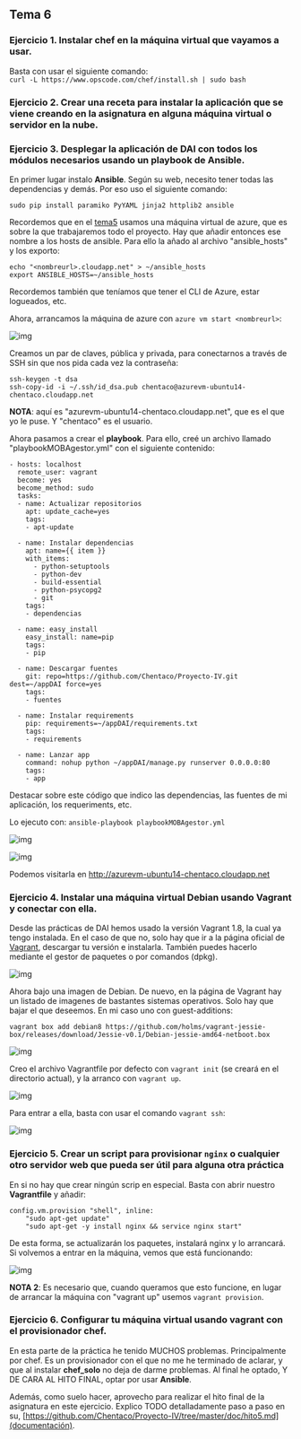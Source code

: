 ## Tema 6

### Ejercicio 1. Instalar chef en la máquina virtual que vayamos a usar.
Basta con usar el siguiente comando:  
```curl -L https://www.opscode.com/chef/install.sh | sudo bash```  

### Ejercicio 2. Crear una receta para instalar la aplicación que se viene creando en la asignatura en alguna máquina virtual o servidor en la nube.



### Ejercicio 3. Desplegar la aplicación de DAI con todos los módulos necesarios usando un playbook de Ansible.

En primer lugar instalo **Ansible**. Según su web, necesito tener todas las dependencias y demás. Por eso uso el siguiente comando:  

```sudo pip install paramiko PyYAML jinja2 httplib2 ansible```  

Recordemos que en el [tema5](https://github.com/Chentaco/EjerciciosIV/blob/master/tema5.md) usamos una máquina virtual de azure, que es sobre la que trabajaremos todo el proyecto. Hay que añadir entonces ese nombre a los hosts de ansible. Para ello la añado al archivo "ansible_hosts" y los exporto:  

```
echo "<nombreurl>.cloudapp.net" > ~/ansible_hosts  
export ANSIBLE_HOSTS=~/ansible_hosts
```  

Recordemos también que teníamos que tener el CLI de Azure, estar logueados, etc.  

Ahora, arrancamos la máquina de azure con ```azure vm start <nombreurl>```:  

![img](capturas/t6e3-1.PNG)  

Creamos un par de claves, pública y privada, para conectarnos a través de SSH sin que nos pida cada vez la contraseña:  

```
ssh-keygen -t dsa 
ssh-copy-id -i ~/.ssh/id_dsa.pub chentaco@azurevm-ubuntu14-chentaco.cloudapp.net
```  

**NOTA**: <nombreurl> aquí es "azurevm-ubuntu14-chentaco.cloudapp.net", que es el que yo le puse. Y "chentaco" es el usuario.  

Ahora pasamos a crear el **playbook**. Para ello, creé un archivo llamado "playbookMOBAgestor.yml" con el siguiente contenido:  

```
- hosts: localhost
  remote_user: vagrant
  become: yes
  become_method: sudo
  tasks:
  - name: Actualizar repositorios
    apt: update_cache=yes
    tags: 
    - apt-update
        
  - name: Instalar dependencias
    apt: name={{ item }}
    with_items:
      - python-setuptools
      - python-dev
      - build-essential
      - python-psycopg2
      - git
    tags:
    - dependencias
    
  - name: easy_install
    easy_install: name=pip
    tags:
    - pip
    
  - name: Descargar fuentes
    git: repo=https://github.com/Chentaco/Proyecto-IV.git dest=~/appDAI force=yes
    tags:
    - fuentes
    
  - name: Instalar requirements
    pip: requirements=~/appDAI/requirements.txt
    tags:
    - requirements  

  - name: Lanzar app
    command: nohup python ~/appDAI/manage.py runserver 0.0.0.0:80
    tags:
    - app
```  

Destacar sobre este código que indico las dependencias, las fuentes de mi aplicación, los requeriments, etc.  

Lo ejecuto con: ```ansible-playbook playbookMOBAgestor.yml```  

![img](capturas/t6e3-2.PNG)  

![img](capturas/t6e3-3.PNG)  

Podemos visitarla en http://azurevm-ubuntu14-chentaco.cloudapp.net  

  
### Ejercicio 4. Instalar una máquina virtual Debian usando Vagrant y conectar con ella. 

Desde las prácticas de DAI hemos usado la versión Vagrant 1.8, la cual ya tengo instalada. En el caso de que no, solo hay que ir a la página oficial de [Vagrant](https://www.vagrantup.com/downloads.html), descargar tu versión e instalarla. También puedes hacerlo mediante el gestor de paquetes o por comandos (dpkg).  

![img](capturas/t6e4-1.PNG)  

Ahora bajo una imagen de Debian. De nuevo, en la página de Vagrant hay un listado de imagenes de bastantes sistemas operativos. Solo hay que bajar el que deseemos. En mi caso uno con guest-additions:  

```
vagrant box add debian8 https://github.com/holms/vagrant-jessie-box/releases/download/Jessie-v0.1/Debian-jessie-amd64-netboot.box
```  

![img](capturas/t6e4-2.PNG)  

Creo el archivo Vagrantfile por defecto con ```vagrant init``` (se creará en el directorio actual), y la arranco con ```vagrant up```.  

![img](capturas/t6e4-3.PNG)  

Para entrar a ella, basta con usar el comando ```vagrant ssh```:  

![img](capturas/t6e4-4.PNG)  

  
### Ejercicio 5. Crear un script para provisionar `nginx` o cualquier otro servidor web que pueda ser útil para alguna otra práctica

En si no hay que crear ningún scrip en especial. Basta con abrir nuestro **Vagrantfile** y añadir:  

```
config.vm.provision "shell", inline: 
	"sudo apt-get update"
	"sudo apt-get -y install nginx && service nginx start"
```  

De esta forma, se actualizarán los paquetes, instalará nginx y lo arrancará. Si volvemos a entrar en la máquina, vemos que está funcionando:  

![img](capturas/t6e5-1.PNG)  

**NOTA 2**: Es necesario que, cuando queramos que esto funcione, en lugar de arrancar la máquina con "vagrant up" usemos ```vagrant provision```.  



### Ejercicio 6. Configurar tu máquina virtual usando vagrant con el provisionador chef.

En esta parte de la práctica he tenido MUCHOS problemas. Principalmente por chef. Es un provisionador con el que no me he terminado de aclarar, y que al instalar **chef_solo** no deja de darme problemas. Al final he optado, Y DE CARA AL HITO FINAL, optar por usar **Ansible**.  

Además, como suelo hacer, aprovecho para realizar el hito final de la asignatura en este ejercicio. Explico TODO detalladamente paso a paso en su, [https://github.com/Chentaco/Proyecto-IV/tree/master/doc/hito5.md](documentación).

